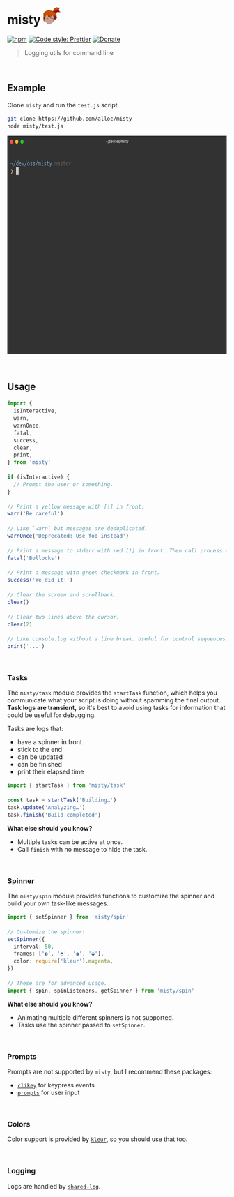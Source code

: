 # misty <img src="https://raw.githubusercontent.com/alloc/misty/master/misty.png" height="40"/>

[![npm](https://img.shields.io/npm/v/misty.svg)](https://www.npmjs.com/package/misty)
[![Code style: Prettier](https://img.shields.io/badge/code_style-prettier-ff69b4.svg)](https://github.com/prettier/prettier)
[![Donate](https://img.shields.io/badge/Donate-PayPal-green.svg)](https://paypal.me/alecdotbiz)

> Logging utils for command line

&nbsp;

## Example

Clone `misty` and run the `test.js` script.

```sh
git clone https://github.com/alloc/misty
node misty/test.js
```

<img src="https://raw.githubusercontent.com/alloc/misty/master/test.gif" height="500"/>

&nbsp;

## Usage

```ts
import {
  isInteractive,
  warn,
  warnOnce,
  fatal,
  success,
  clear,
  print,
} from 'misty'

if (isInteractive) {
  // Prompt the user or something.
}

// Print a yellow message with [!] in front.
warn('Be careful')

// Like `warn` but messages are deduplicated.
warnOnce('Deprecated: Use foo instead')

// Print a message to stderr with red [!] in front. Then call process.exit(1)
fatal('Bollocks')

// Print a message with green checkmark in front.
success('We did it!')

// Clear the screen and scrollback.
clear()

// Clear two lines above the cursor.
clear(2)

// Like console.log without a line break. Useful for control sequences.
print('...')
```

&nbsp;

### Tasks

The `misty/task` module provides the `startTask` function, which helps you communicate what your script is doing without spamming the final output. **Task logs are transient,** so it's best to avoid using tasks for information that could be useful for debugging.

Tasks are logs that:
- have a spinner in front
- stick to the end
- can be updated
- can be finished
- print their elapsed time

```ts
import { startTask } from 'misty/task'

const task = startTask('Building…')
task.update('Analyzing…')
task.finish('Build completed')
```

**What else should you know?**
- Multiple tasks can be active at once.
- Call `finish` with no message to hide the task.

&nbsp;

### Spinner

The `misty/spin` module provides functions to customize the spinner
and build your own task-like messages.

```ts
import { setSpinner } from 'misty/spin'

// Customize the spinner!
setSpinner({
  interval: 50,
  frames: ['◐', '◓', '◑', '◒'],
  color: require('kleur').magenta,
})

// These are for advanced usage.
import { spin, spinListeners, getSpinner } from 'misty/spin'
```

**What else should you know?**
- Animating multiple different spinners is not supported.
- Tasks use the spinner passed to `setSpinner`.

&nbsp;

### Prompts

Prompts are not supported by `misty`, but I recommend these packages:
- [`clikey`](https://github.com/zewish/clikey) for keypress events
- [`prompts`](https://github.com/terkelg/prompts) for user input

&nbsp;

### Colors

Color support is provided by [`kleur`](https://github.com/lukeed/kleur), so you should use that too.

&nbsp;

### Logging

Logs are handled by [`shared-log`](https://github.com/alloc/shared-log).
